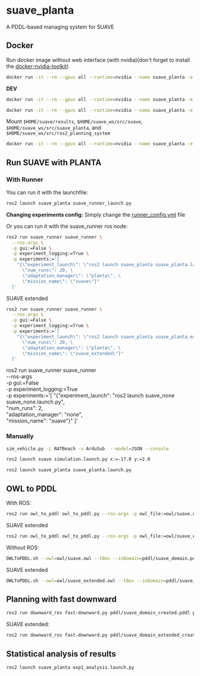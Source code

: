 # suave_planta

A PDDL-based managing system for SUAVE

## Docker

Run docker image without web interface (with nvidia)(don't forget to install the [docker-nvidia-toolkit](https://docs.nvidia.com/datacenter/cloud-native/container-toolkit/latest/install-guide.html))

```Bash
docker run -it --rm --gpus all --runtime=nvidia --name suave_planta -e DISPLAY=$DISPLAY -e QT_X11_NO_MITSHM=1 -e NVIDIA_VISIBLE_DEVICES=all -e NVIDIA_DRIVER_CAPABILITIES=all -v $HOME/suave/results:/home/ubuntu-user/suave/results -v /dev/dri:/dev/dri -v /tmp/.X11-unix:/tmp/.X11-unix -v /etc/localtime:/etc/localtime:ro ghcr.io/kas-lab/suave_planta:main
```

**DEV**
```Bash
docker run -it --rm --gpus all --runtime=nvidia --name suave_planta -e DISPLAY=$DISPLAY -e QT_X11_NO_MITSHM=1 -e NVIDIA_VISIBLE_DEVICES=all -e NVIDIA_DRIVER_CAPABILITIES=all -v /dev/dri:/dev/dri -v /tmp/.X11-unix:/tmp/.X11-unix -v /etc/localtime:/etc/localtime:ro -v $HOME/suave/results:/home/ubuntu-user/suave/results ghcr.io/kas-lab/suave_planta:main
```

```Bash
docker run -it --rm --gpus all --runtime=nvidia --name suave_planta -e DISPLAY=$DISPLAY -e QT_X11_NO_MITSHM=1 -e NVIDIA_VISIBLE_DEVICES=all -e NVIDIA_DRIVER_CAPABILITIES=all -v $HOME/suave/results:/home/ubuntu-user/suave/results -v /dev/dri:/dev/dri -v /tmp/.X11-unix:/tmp/.X11-unix -v /etc/localtime:/etc/localtime:ro -v $HOME/suave_ws/src/suave_planta:/home/ubuntu-user/suave_ws/src/suave_planta -v $HOME/suave_ws/src/ros2_planning_system:/home/ubuntu-user/suave_ws/src/plansys2 suave_planta
```

Mount `$HOME/suave/results`, `$HOME/suave_ws/src/suave`, `$HOME/suave_ws/src/suave_planta`, and `$HOME/suave_ws/src/ros2_planning_system`
```Bash
docker run -it --rm --gpus all --runtime=nvidia --name suave_planta -e DISPLAY=$DISPLAY -e QT_X11_NO_MITSHM=1 -e NVIDIA_VISIBLE_DEVICES=all -e NVIDIA_DRIVER_CAPABILITIES=all -v /dev/dri:/dev/dri -v /tmp/.X11-unix:/tmp/.X11-unix -v /etc/localtime:/etc/localtime:ro -v $HOME/suave/results:/home/ubuntu-user/suave/results -v $HOME/suave_ws/src/suave_planta:/home/ubuntu-user/suave_ws/src/suave_planta -v $HOME/suave_ws/src/ros2_planning_system:/home/ubuntu-user/suave_ws/src/plansys2 -v $HOME/suave_ws/src/suave:/home/ubuntu-user/suave_ws/src/suave suave_planta
```

## Run SUAVE with PLANTA

### With Runner

You can run it with the launchfile:

```Bash
ros2 launch suave_planta suave_runner_launch.py
```

**Changing experiments config:** Simply change the [runner_config.yml](config/runner_config.yml) file

Or you can run it with the suave_runner ros node:
```Bash
ros2 run suave_runner suave_runner \
  --ros-args \
  -p gui:=False \
  -p experiment_logging:=True \
  -p experiments:='[
    "{\"experiment_launch\": \"ros2 launch suave_planta suave_planta.launch.py\", \
      \"num_runs\": 20, \
      \"adaptation_manager\": \"planta\", \
      \"mission_name\": \"suave\"}"
  ]'
```

SUAVE extended
```Bash
ros2 run suave_runner suave_runner \
  --ros-args \
  -p gui:=False \
  -p experiment_logging:=True \
  -p experiments:='[
    "{\"experiment_launch\": \"ros2 launch suave_planta suave_planta_extended.launch.py\", \
      \"num_runs\": 20, \
      \"adaptation_manager\": \"planta\", \
      \"mission_name\": \"suave_extended\"}"
  ]'
```

ros2 run suave_runner suave_runner \
  --ros-args \
  -p gui:=False \
  -p experiment_logging:=True \
  -p experiments:='[
    "{\"experiment_launch\": \"ros2 launch suave_none suave_none.launch.py\", \
      \"num_runs\": 2, \
      \"adaptation_manager\": \"none\", \
      \"mission_name\": \"suave\"}"
  ]'

### Manually

```Bash
sim_vehicle.py -L RATBeach -v ArduSub  --model=JSON --console
```

```Bash
ros2 launch suave simulation.launch.py x:=-17.0 y:=2.0
```

```Bash
ros2 launch suave_planta suave_planta.launch.py
```


## OWL to PDDL

With ROS:
```bash
ros2 run owl_to_pddl owl_to_pddl.py --ros-args -p owl_file:=owl/suave.owl -p in_domain_file:=pddl/suave_domain.pddl -p out_domain_file:=pddl/suave_domain_created.pddl -p in_problem_file:=pddl/suave_problem.pddl -p out_problem_file:=pddl/suave_problem_created.pddl
```

SUAVE extended
```bash
ros2 run owl_to_pddl owl_to_pddl.py --ros-args -p owl_file:=owl/suave_extended.owl -p in_domain_file:=pddl/suave_domain_extended.pddl -p out_domain_file:=pddl/suave_domain_extended_created.pddl -p in_problem_file:=pddl/suave_problem_extended.pddl -p out_problem_file:=pddl/suave_problem_extended_created.pddl
```

Without ROS:
```bash
OWLToPDDL.sh --owl=owl/suave.owl --tBox --inDomain=pddl/suave_domain.pddl --outDomain=pddl/suave_domain_test.pddl --aBox --inProblem=pddl/suave_problem.pddl --outProblem=pddl/suave_problem_test.pddl --add-num-comparisons --replace-output
```

SUAVE extended
```bash
OWLToPDDL.sh --owl=owl/suave_extended.owl --tBox --inDomain=pddl/suave_domain_extended.pddl --outDomain=pddl/suave_domain_extended_test.pddl --aBox --inProblem=pddl/suave_problem_extended.pddl --outProblem=pddl/suave_problem_extended_test.pddl --add-num-comparisons --replace-output
```

## Planning with fast downward

```bash
ros2 run downward_ros fast-downward.py pddl/suave_domain_created.pddl pddl/suave_problem_created.pddl --search 'astar(blind())'
```

SUAVE extended:
```bash
ros2 run downward_ros fast-downward.py pddl/suave_domain_extended_created.pddl pddl/suave_problem_extended_created.pddl --search 'astar(blind())'
```

## Statistical analysis of results

```Bash
ros2 launch suave_planta exp1_analysis.launch.py
```